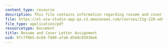 ```yaml
---
content_type: resource
description: This file contains information regarding resume and cover letter assignment.
file: https://ol-ocw-studio-app-qa.s3.amazonaws.com/courses/21g-228-advanced-workshop-in-writing-for-social-sciences-and-architecture-els-spring-2007/9fc7f0656cb9f890afa8d54dc03930e6_MIT21G.228S07_resume_cv.pdf
file_type: application/pdf
resourcetype: Document
title: Resume and Cover Letter Assignment
uid: 9fc7f065-6cb9-f890-afa8-d54dc03930e6
---
```

